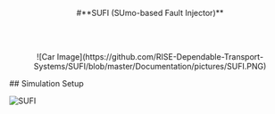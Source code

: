 <p align="center"> 
  #**SUFI (SUmo-based Fault Injector)**
</p>
<br/> 
<br/> 
<p align="center"> 
  ![Car Image](https://github.com/RISE-Dependable-Transport-Systems/SUFI/blob/master/Documentation/pictures/SUFI.PNG)
</p>
## Simulation Setup

![SUFI](SUFI.png "Title")


